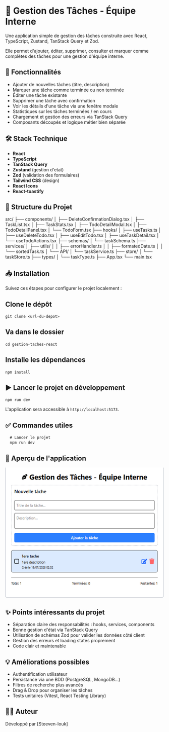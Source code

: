 # 📝 Gestion des Tâches - Équipe Interne

Une application simple de gestion des tâches construite avec React, TypeScript, Zustand, TanStack Query et Zod.

Elle permet d'ajouter, éditer, supprimer, consulter et marquer comme complètes des tâches pour une gestion d'équipe interne.

## 🚀 Fonctionnalités

-   Ajouter de nouvelles tâches (titre, description)
-   Marquer une tâche comme terminée ou non terminée
-   Éditer une tâche existante
-   Supprimer une tâche avec confirmation
-   Voir les détails d'une tâche via une fenêtre modale
-   Statistiques sur les tâches terminées / en cours
-   Chargement et gestion des erreurs via TanStack Query
-   Composants découpés et logique métier bien séparée

## 🛠️ Stack Technique

-   **React**
-   **TypeScript**
-   **TanStack Query**
-   **Zustand** (gestion d'etat)
-   **Zod** (validation des formulaires)
-   **Tailwind CSS** (design)
-   **React Icons**
-   **React-toastify**

## 📂 Structure du Projet

src/
├── components/
│   ├── DeleteConfirmationDialog.tsx
│   ├── TaskList.tsx
│   ├── TaskStats.tsx
│   ├── TodoDetailModal.tsx
│   ├── TodoDetailPanel.tsx
│   └── TodoForm.tsx
├── hooks/
│   ├── useTasks.ts
│   ├── useDeleteTodo.tsx
│   ├── useEditTodo.tsx
│   ├── useTaskDetail.tsx
│   └── useTodoActions.tsx
├── schemas/
│   └── taskSchema.ts
├── services/
│   ├── utils/
│   │   ├── errorHandler.ts
│   │   ├── formatedDate.ts
│   │   └── sortedTask.ts
│   └── API/
│       └── taskService.ts
├── store/
│   └── taskStore.ts
├── types/
│   └── taskType.ts
├── App.tsx
└── main.tsx

## 📥 Installation

Suivez ces étapes pour configurer le projet localement :
## Clone le dépôt
```
git clone <url-du-depot>
```
## Va dans le dossier
```
cd gestion-taches-react
```
## Installe les dépendances
```
npm install
```
## ▶️ Lancer le projet en développement
```
npm run dev
```
L'application sera accessible à `http://localhost:5173`.

## ✅ Commandes utiles
```
  # Lancer le projet
  npm run dev
```


## 📸 Aperçu de l'application

![Aperçu de l'application](./src/assets/demo.png)

## ✨ Points intéressants du projet

-   Séparation claire des responsabilités : hooks, services, components
-   Bonne gestion d'état via TanStack Query
-   Utilisation de schémas Zod pour valider les données côté client
-   Gestion des erreurs et loading states proprement
-   Code clair et maintenable

## 💡 Améliorations possibles

-   Authentification utilisateur
-   Persistance via une BDD (PostgreSQL, MongoDB...)
-   Filtres de recherche plus avancés
-   Drag & Drop pour organiser les tâches
-   Tests unitaires (Vitest, React Testing Library)

## 👨‍💻 Auteur

Développé par \[Steeven-louk\]
